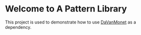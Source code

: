 # Welcome to A Pattern Library
This project is used to demonstrate how to use [DaVanMonet](https://github.com/wezz/DaVanMonet) as a dependency.


